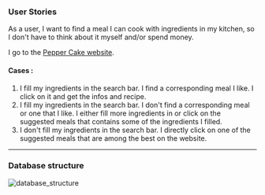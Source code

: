 ### User Stories

As a user, I want to find a meal I can cook with ingredients in my kitchen, so I don't have to think about it myself and/or spend money.

I go to the [Pepper Cake website](https://peppercake.fly.dev).

#### Cases :
1. I fill my ingredients in the search bar. I find a corresponding meal I like. I click on it and get the infos and recipe.
2. I fill my ingredients in the search bar. I don't find a corresponding meal or one that I like. I either fill more ingredients in or click on the suggested meals that contains some of the ingredients I filled.
3. I don't fill my ingredients in the search bar. I directly click on one of the suggested meals that are among the best on the website.

---

### Database structure
![database_structure](https://i.ibb.co/nzqJs0N/database-structure.png)
